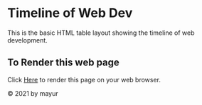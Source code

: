 <h1>Timeline of Web Dev</h1>
<p>This is the basic HTML table layout showing the timeline of web development.</p>


<h2>To Render this web page</h2>
<p>Click <a href="https://mayurdayal2000.github.io/Timeline-of-Web-Dev/" target="_blank">Here</a> to render this page on your web browser.</p>


<footer>
<p>&copy 2021 by mayur</p>
</footer>
